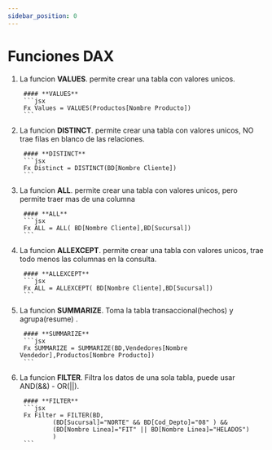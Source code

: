 ```yaml
---
sidebar_position: 0
---
```


# Funciones DAX

1. La funcion  **VALUES**. permite crear una tabla con valores unicos.

        #### **VALUES**
        ```jsx
        Fx Values = VALUES(Productos[Nombre Producto])
        ```


2. La funcion  **DISTINCT**. permite crear una tabla con valores unicos, NO trae filas en blanco de las relaciones.

        #### **DISTINCT**
        ```jsx
        Fx Distinct = DISTINCT(BD[Nombre Cliente])
        ```

3. La funcion  **ALL**. permite crear una tabla con valores unicos, pero permite traer mas de una columna

        #### **ALL**
        ```jsx
        Fx ALL = ALL( BD[Nombre Cliente],BD[Sucursal])
        ```

4. La funcion  **ALLEXCEPT**. permite crear una tabla con valores unicos, trae todo menos las columnas en la consulta.

        #### **ALLEXCEPT**
        ```jsx
        Fx ALL = ALLEXCEPT( BD[Nombre Cliente],BD[Sucursal])
        ```

5. La funcion  **SUMMARIZE**. Toma la tabla transaccional(hechos) y agrupa(resume) .

        #### **SUMMARIZE**
        ```jsx
        Fx SUMMARIZE = SUMMARIZE(BD,Vendedores[Nombre Vendedor],Productos[Nombre Producto])
        ```

5. La funcion  **FILTER**. Filtra los datos de una sola tabla, puede usar AND(&&) - OR(||).

        #### **FILTER**
        ```jsx
        Fx Filter = FILTER(BD,
                (BD[Sucursal]="NORTE" && BD[Cod_Depto]="08" ) &&
                (BD[Nombre Linea]="FIT" || BD[Nombre Linea]="HELADOS")
                )
        ```